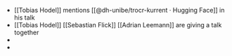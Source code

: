 - [[Tobias Hodel]] mentions [[@dh-unibe/trocr-kurrent · Hugging Face]] in his talk
- [[Tobias Hodel]] [[Sebastian Flick]] [[Adrian Leemann]] are giving a talk together
-
-